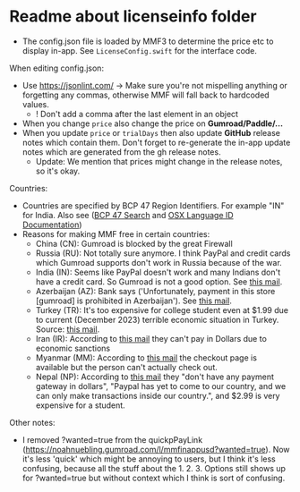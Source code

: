 # Readme about licenseinfo folder

- The config.json file is loaded by MMF3 to determine the price etc to display in-app. See `LicenseConfig.swift` for the interface code.

When editing config.json: 
- Use https://jsonlint.com/ -> Make sure you're not mispelling anything or forgetting any commas, otherwise MMF will fall back to hardcoded values.
  - ! Don't add a comma after the last element in an object
- When you change `price` also change the price on **Gumroad/Paddle/...**
- When you update `price` or `trialDays` then also update **GitHub** release notes which contain them. Don't forget to re-generate the in-app update notes which are generated from the gh release notes.
  - Update: We mention that prices might change in the release notes, so it's okay.

Countries:
- Countries are specified by BCP 47 Region Identifiers. For example "IN" for India. Also see ([BCP 47 Search](https://www.techonthenet.com/js/language_tags.php) and [OSX Language ID Documentation](https://developer.apple.com/library/archive/documentation/MacOSX/Conceptual/BPInternational/LanguageandLocaleIDs/LanguageandLocaleIDs.html))
- Reasons for making MMF free in certain countries:
  - China (CN): Gumroad is blocked by the great Firewall
  - Russia (RU): Not totally sure anymore. I think PayPal and credit cards which Gumroad supports don't work in Russia because of the war.
  - India (IN): Seems like PayPal doesn't work and many Indians don't have a credit card. So Gumroad is not a good option. See [this mail](message:<6F7DBCB6-CF25-4FA4-8EC1-B9ACA7DF414F@icloud.com>).
  - Azerbaijan (AZ): Bank says ('Unfortunately, payment in this store [gumroad] is prohibited in Azerbaijan'). See [this mail](message:<4656428B-A309-4306-AF73-BA8660B805A1@gmail.com>).
  - Turkey (TR): It's too expensive for college student even at $1.99 due to current (December 2023) terrible economic situation in Turkey. Source: [this mail](message:<5C18F7A2-8336-48B5-A458-D6A193CEFFAC@icloud.com>).
  - Iran (IR): According to [this mail](message:<CAHkB1paSesFmjY-AehsPuOUr5WfZACkXCxDuaWtqgdn4kKrcuw@mail.gmail.com>) they can't pay in Dollars due to economic sanctions
  - Myanmar (MM): According to [this mail](message:<0FD140DD-9672-4B29-BEA5-F3EEBAE0736A@gmail.com>) the checkout page is available but the person can't actually check out.
  - Nepal (NP): According to [this mail](message:<CAFf=ELgRHw0d0G10z-JbO7RpiVrkc8Ktjh0QoaFmAG6O2NVw-Q@mail.gmail.com>) they "don't have any payment gateway in dollars", "Paypal has yet to come to our country, and we can only make transactions inside our country.", and $2.99 is very expensive for a student.

Other notes:
- I removed ?wanted=true from the quickpPayLink (https://noahnuebling.gumroad.com/l/mmfinappusd?wanted=true). Now it's less 'quick' which might be annoying to users, but I think it's less confusing, because all the stuff about the 1. 2. 3. Options still shows up for ?wanted=true but without context which I think is sort of confusing.